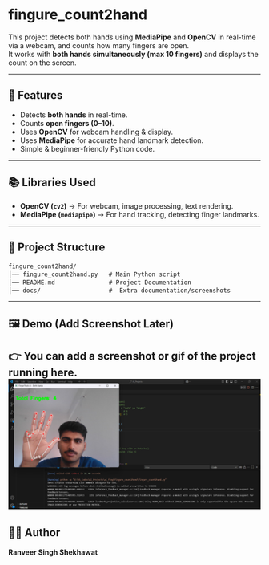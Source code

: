 # fingure_count2hand

This project detects both hands using **MediaPipe** and **OpenCV** in real-time via a webcam, and counts how many fingers are open.  
It works with **both hands simultaneously (max 10 fingers)** and displays the count on the screen.

---

## 🚀 Features
- Detects **both hands** in real-time.  
- Counts **open fingers (0–10)**.  
- Uses **OpenCV** for webcam handling & display.  
- Uses **MediaPipe** for accurate hand landmark detection.  
- Simple & beginner-friendly Python code.  

---


## 📚 Libraries Used

- **OpenCV (`cv2`)** → For webcam, image processing, text rendering.  
- **MediaPipe (`mediapipe`)** → For hand tracking, detecting finger landmarks.  

---

## 📂 Project Structure
```
fingure_count2hand/
│── fingure_count2hand.py   # Main Python script
│── README.md               # Project Documentation
│── docs/                   #  Extra documentation/screenshots
```

---

## 🖼️ Demo (Add Screenshot Later)
👉 You can add a screenshot or gif of the project running here.
   ![Demo Screenshot](https://github.com/ranveer24-hub/fingure_count2hand/blob/main/fingure1hand%20screenshot%20101709.png)
---

## 👨‍💻 Author
**Ranveer Singh Shekhawat**
